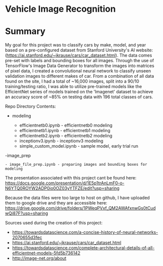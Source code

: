 # Vehicle Image Recognition

# Summary
  My goal for this project was to classify cars by make, model, and year based on a pre-configured dataset from Stanford University's AI website: (https://ai.stanford.edu/~jkrause/cars/car_dataset.html). The data comes pre-set with labels and bounding boxes for all images. Through the use of TensorFlow's Image Data Generator to transform the images into matrices of pixel data, I created a convolutional neural network to classify unseen validation images to different makes of car. From a combination of all data found on the site, I had a total of ~16,000 images, split into a 90/10 training/testing ratio, I was able to utilize pre-trained models like the EfficientNet series of models trained on the 'Imagenet' dataset to achieve an accuracy score of ~85% on testing data with 196 total classes of cars.


Repo Directory Contents:
- modeling

    - efficientnetb0.ipynb - efficientnetb0 modeling
    - efficientnetb1.ipynb - efficientnetb1 modeling
    - efficientnetb2.ipynb - efficientnetb2 modeling
    - inceptionv3.ipynb - inceptionv3 modeling
    - simple_custom_model.ipynb - sample model, early trial run
   
-image_prep

    - image_file_prep.ipynb - preparing images and bounding boxes for modeling

The presentation associated with this project cant be found here:                                        
https://docs.google.com/presentation/d/1E5p1trAnLmF0-o-N6YTQ0ROYW2ADP0io0OZ03yYTFZE/edit?usp=sharing

Because the data files were too large to host on github, I have uploaded them to google drive and they are accessible here:
https://drive.google.com/drive/folders/1PWeqPVxf_QM2AWAfxnwGs0tCudwQi87F?usp=sharing

Sources used during the creation of this project:

- https://towardsdatascience.com/a-concise-history-of-neural-networks-2070655d3fec
- https://ai.stanford.edu/~jkrause/cars/car_dataset.html
- https://towardsdatascience.com/complete-architectural-details-of-all-efficientnet-models-5fd5b736142
- http://image-net.org/about

